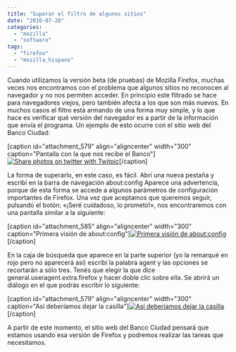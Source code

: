 ```yaml
---
title: "Superar el filtro de algunos sitios"
date: "2010-07-28"
categories: 
  - "mozilla"
  - "software"
tags: 
  - "firefox"
  - "mozilla_hispano"
---
```


Cuando utilizamos la versión beta (de pruebas) de Mozilla Firefox, muchas veces nos encontramos con el problema que algunos sitios no reconocen al navegador y no nos permiten acceder. En principio este filtrado se hace para navegadores viejos, pero también afecta a los que son más nuevos. En muchos casos el filtro está armando de una forma muy simple, y lo que hace es verificar qué versión del navegador es a partir de la información que envía el programa. Un ejemplo de esto ocurre con el sitio web del Banco Ciudad:

\[caption id="attachment\_579" align="aligncenter" width="300" caption="Pantalla con la que nos recibe el Banco"\][![Share photos on twitter with Twitpic](images/29f0h0.jpg)](http://twitpic.com/29f0h0 "Share photos on twitter with Twitpic")\[/caption\]

La forma de superarlo, en este caso, es fácil. Abrí una nueva pestaña y escribí en la barra de navegación about:config Aparece una advertencia, porque de esta forma se accede a algunos parámetros de configuración importantes de Firefox. Una vez que aceptamos que queremos seguir, pulsando el botón: «¡Seré cuidadoso, lo prometo!», nos encontraremos con una pantalla similar a la siguiente:

\[caption id="attachment\_585" align="aligncenter" width="300" caption="Primera visión de about:config"\][![Primera visión de about:config](images/captura3-300x141.png "about:config")](http://unojoenelcielo.com.ar/wp-content/uploads/2010/07/captura3.png)\[/caption\]

En la caja de búsqueda que aparece en la parte superior (yo la remarqué en rojo pero no aparecerá así) escribí la palabra agent y las opciones se recortarán a sólo tres. Tenés que elegir la que dice general.useragent.extra.firefox y hacer doble clic sobre ella. Se abrirá un diálogo en el que podrás escribir lo siguiente:

\[caption id="attachment\_579" align="aligncenter" width="300" caption="Así deberíamos dejar la casilla"\][![Así deberíamos dejar la casilla](images/captura2-300x149.png "Resultado final")](http://unojoenelcielo.com.ar/wp-content/uploads/2010/07/captura2.png)\[/caption\]

A partir de este momento, el sitio web del Banco Ciudad pensará que estamos usando esa versión de Firefox y podremos realizar las tareas que necesitamos.
